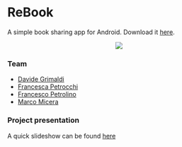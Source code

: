 # ReBook

A simple book sharing app for Android. Download it [here](http://rbk.altervista.org/rebook.apk).
<br />
<p align="center"><img src="http://rbk.altervista.org/app2.png"/></p>

### Team

- [Davide Grimaldi](https://github.com/dgrimaldi)
- [Francesca Petrocchi](https://github.com/francipetrocchi)
- [Francesco Petrolino](https://github.com/FrancescoPetro)
- [Marco Micera](https://github.com/marcomicera)

### Project presentation

A quick slideshow can be found [here](https://docs.google.com/presentation/d/1BhJkaHjowAq2R_E4sTybv5Crc9nghLY5N8HZON2GRn0/edit?usp=sharing)
